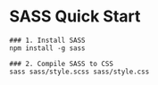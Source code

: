 
# SASS Quick Start

    ### 1. Install SASS
    npm install -g sass

    ### 2. Compile SASS to CSS 
    sass sass/style.scss sass/style.css

